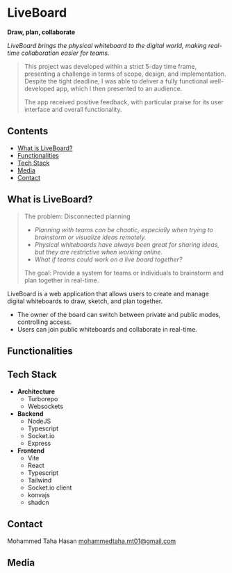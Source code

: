 # LiveBoard

**Draw, plan, collaborate**

*LiveBoard brings the physical whiteboard to the digital world, making real-time collaboration easier for teams.*

>This project was developed within a strict 5-day time frame, presenting a challenge in terms of scope, design, and implementation. Despite the tight deadline, I was able to deliver a fully functional well-developed app, which I then presented to an audience.
>
>The app received positive feedback, with particular praise for its user interface and overall functionality.

## Contents

- [What is LiveBoard?](#what-is-liveboard)
- [Functionalities](#functionalities)
- [Tech Stack](#tech-stack)
- [Media](#media)
- [Contact](#contact)

## What is LiveBoard?

> The problem: Disconnected planning
>
> - _Planning with teams can be chaotic, especially when trying to brainstorm or visualize ideas remotely._
> - _Physical whiteboards have always been great for sharing ideas, but they are restrictive when working online._
> - _What if teams could work on a live board together?_
>
> The goal: Provide a system for teams or individuals to brainstorm and plan together in real-time.

LiveBoard is a web application that allows users to create and manage digital whiteboards to draw, sketch, and plan together.

- The owner of the board can switch between private and public modes, controlling access.
- Users can join public whiteboards and collaborate in real-time.

## Functionalities

## Tech Stack

- **Architecture**
  - Turborepo
  - Websockets
- **Backend**
  - NodeJS
  - Typescript
  - Socket\.io
  - Express
- **Frontend**
  - Vite
  - React
  - Typescript
  - Tailwind
  - Socket\.io client
  - konvajs
  - shadcn

## Contact
Mohammed Taha Hasan
mohammedtaha.mt01@gmail.com

## Media
